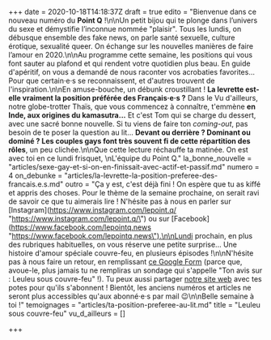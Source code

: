+++
date = 2020-10-18T14:18:37Z
draft = true
edito = "Bienvenue dans ce nouveau numéro du **Point Q** !\n\nUn petit bijou qui te plonge dans l’univers du sexe et démystifie l’inconnue nommée \"plaisir\". Tous les lundis, on débusque ensemble des fake news, on parle santé sexuelle, culture érotique, sexualité queer. On échange sur les nouvelles manières de faire l’amour en 2020.\n\nAu programme cette semaine, les positions qui vous font sauter au plafond et qui rendent votre quotidien plus beau. En guide d'apéritif, on vous a demandé de nous raconter vos acrobaties favorites... Pour que certain·e·s se reconnaissent, et d'autres trouvent de l'inspiration.\n\nEn amuse-bouche, un débunk croustillant ! **La levrette est-elle vraiment la position préférée des Français·e·s ?** Dans le Vu d'ailleurs, notre globe-trotter Thaïs, que vous commencez à connaître, t'emmène **en Inde, aux origines du kamasutra...** Et c'est Tom qui se charge du dessert, avec une sacré bonne nouvelle. Si tu viens de faire ton _coming-out_, pas besoin de te poser la question au lit... **Devant ou derrière ? Dominant ou dominé ? Les couples gays font très souvent fi de cette répartition des rôles**, un peu clichée.\n\nQue cette lecture réchauffe ta matinée. On est avec toi en ce lundi frisquet,  \nL'équipe du Point Q."
la_bonne_nouvelle = "articles/sexe-gay-et-si-on-en-finissait-avec-actif-et-passif.md"
numero = 4
on_debunke = "articles/la-levrette-la-position-preferee-des-francais.e.s.md"
outro = "Ça y est, c'est déjà fini ! On espère que tu as kiffé et appris des choses. Pour le thème de la semaine prochaine, on serait ravi de savoir ce que tu aimerais lire ! N'hésite pas à nous en parler sur [Instagram](https://www.instagram.com/lepoint.q/ \"https://www.instagram.com/lepoint.q/\") ou sur [Facebook](https://www.facebook.com/lepointq.news \"https://www.facebook.com/lepointq.news\").\n\nLundi prochain, en plus des rubriques habituelles, on vous réserve une petite surprise... Une histoire d'amour spéciale couvre-feu, en plusieurs épisodes !\n\nN'hésite pas à nous faire un retour, en remplissant [ce Google Form](https://forms.gle/sTobv7ZzGayMLLQ69) (parce que, avoue-le, plus jamais tu ne rempliras un sondage qui s'appelle \"Ton avis sur : Leuleu sous couvre-feu\" !). Tu peux aussi partager [notre site web](https://lepointq.surge.sh) avec tes potes pour qu'ils s'abonnent ! Bientôt, les anciens numéros et articles ne seront plus accessibles qu'aux abonné·e·s par mail 😉\n\nBelle semaine à toi !"
temoignages = "articles/ta-position-preferee-au-lit.md"
title = "Leuleu sous couvre-feu"
vu_d_ailleurs = []

+++

